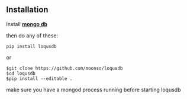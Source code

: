 ## Installation ##

Install **[mongo db][mongo_installation]**

then do any of these:

`pip install loqusdb`

or

```
$git clone https://github.com/moonso/loqusdb
$cd loqusdb
$pip install --editable .
```

make sure you have a mongod process running before starting loqusdb

[mongo_installation]: https://docs.mongodb.com/manual/installation/